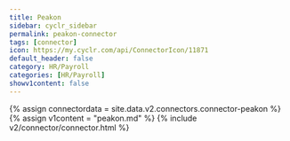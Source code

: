```yaml
---
title: Peakon
sidebar: cyclr_sidebar
permalink: peakon-connector
tags: [connector]
icon: https://my.cyclr.com/api/ConnectorIcon/11871
default_header: false
category: HR/Payroll
categories: [HR/Payroll]
showv1content: false
---
```

{% assign connectordata = site.data.v2.connectors.connector-peakon %}
{% assign v1content = "peakon.md" %}
{% include v2/connector/connector.html %}	